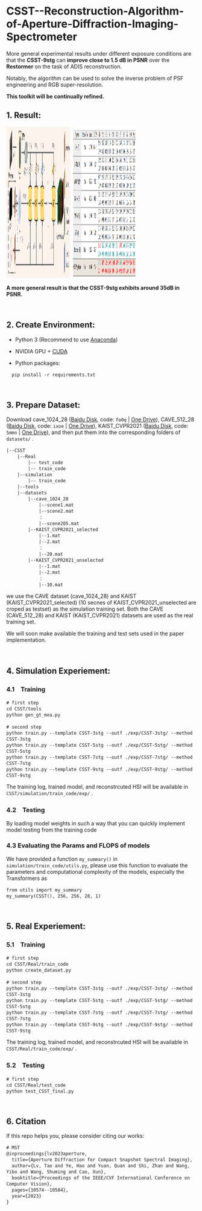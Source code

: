 # CSST--Reconstruction-Algorithm-of-Aperture-Diffraction-Imaging-Spectrometer

More general experimental results under different exposure conditions are that the **CSST-9stg** can **improve close to 1.5 dB in PSNR** over the **Restormer** on the task of ADIS reconstruction.

Notably, the algorithm can be used to solve the inverse problem of PSF engineering and RGB super-resolution.

**This toolkit will be continually refined.**


## 1. Result:
<img src="./figure/final-fig4s.png"  height=400 width=170>

<img src="./figure/table.png"  height=400 width=170>

**A more general result is that the CSST-9stg exhibits around 35dB in PSNR.**

&nbsp;



## 2. Create Environment:

- Python 3 (Recommend to use [Anaconda](https://www.anaconda.com/download/#linux))

- NVIDIA GPU + [CUDA](https://developer.nvidia.com/cuda-downloads)

- Python packages:

```shell
  pip install -r requirements.txt
```


&nbsp;


## 3. Prepare Dataset:
Download cave_1024_28 ([Baidu Disk](https://pan.baidu.com/s/1X_uXxgyO-mslnCTn4ioyNQ), code: `fo0q` | [One Drive](https://bupteducn-my.sharepoint.com/:f:/g/personal/mengziyi_bupt_edu_cn/EmNAsycFKNNNgHfV9Kib4osB7OD4OSu-Gu6Qnyy5PweG0A?e=5NrM6S)), CAVE_512_28 ([Baidu Disk](https://pan.baidu.com/s/1ue26weBAbn61a7hyT9CDkg), code: `ixoe` | [One Drive](https://mailstsinghuaeducn-my.sharepoint.com/:f:/g/personal/lin-j21_mails_tsinghua_edu_cn/EjhS1U_F7I1PjjjtjKNtUF8BJdsqZ6BSMag_grUfzsTABA?e=sOpwm4)), KAIST_CVPR2021 ([Baidu Disk](https://pan.baidu.com/s/1LfPqGe0R_tuQjCXC_fALZA), code: `5mmn` | [One Drive](https://mailstsinghuaeducn-my.sharepoint.com/:f:/g/personal/lin-j21_mails_tsinghua_edu_cn/EkA4B4GU8AdDu0ZkKXdewPwBd64adYGsMPB8PNCuYnpGlA?e=VFb3xP)), and then put them into the corresponding folders of `datasets/` .

```shell
|--CSST
    |--Real
    	|-- test_code
    	|-- train_code
    |--simulation
    	|-- train_code
    |--tools
    |--datasets
        |--cave_1024_28
            |--scene1.mat
            |--scene2.mat
            ：  
            |--scene205.mat
        |--KAIST_CVPR2021_selected 
            |--1.mat
            |--2.mat
            ： 
            |--20.mat
        |--KAIST_CVPR2021_unselected 
            |--1.mat
            |--2.mat
            ： 
            |--10.mat

```

we use the CAVE dataset (cave_1024_28) and KAIST (KAIST_CVPR2021_selected) (10 secnes of KAIST_CVPR2021_unselected are croped as testset) as the simulation training set. Both the CAVE (CAVE_512_28) and KAIST (KAIST_CVPR2021) datasets are used as the real training set. 

We will soon make available the training and test sets used in the paper implementation.


&nbsp;


## 4. Simulation Experiement:

### 4.1　Training

```shell
# first step
cd CSST/tools
python gen_gt_mea.py

# second step
python train.py --template CSST-3stg --outf ./exp/CSST-3stg/ --method CSST-3stg
python train.py --template CSST-5stg --outf ./exp/CSST-5stg/ --method CSST-5stg
python train.py --template CSST-7stg --outf ./exp/CSST-7stg/ --method CSST-7stg
python train.py --template CSST-9stg --outf ./exp/CSST-9stg/ --method CSST-9stg 
```

The training log, trained model, and reconstrcuted HSI will be available in `CSST/simulation/train_code/exp/` . 


### 4.2　Testing
By loading model weights in such a way that you can quickly implement model testing from the training code




### 4.3 Evaluating the Params and FLOPS of models

  We have provided a function `my_summary()` in `simulation/train_code/utils.py`, please use this function to evaluate the parameters and computational complexity of the models, especially the Transformers as 

```shell
from utils import my_summary
my_summary(CSST(), 256, 256, 28, 1)
```


&nbsp;


## 5. Real Experiement:

### 5.1　Training

```shell
# first step
cd CSST/Real/train_code
python create_dataset.py

# second step
python train.py --template CSST-3stg --outf ./exp/CSST-3stg/ --method CSST-3stg
python train.py --template CSST-5stg --outf ./exp/CSST-5stg/ --method CSST-5stg
python train.py --template CSST-7stg --outf ./exp/CSST-7stg/ --method CSST-7stg
python train.py --template CSST-9stg --outf ./exp/CSST-9stg/ --method CSST-9stg 
```

The training log, trained model, and reconstrcuted HSI will be available in `CSST/Real/train_code/exp/` . 


### 5.2　Testing

```shell
# first step
cd CSST/Real/test_code
python test_CSST_final.py
```

&nbsp;


## 6. Citation
If this repo helps you, please consider citing our works:


```shell
# MST
@inproceedings{lv2023aperture,
  title={Aperture Diffraction for Compact Snapshot Spectral Imaging},
  author={Lv, Tao and Ye, Hao and Yuan, Quan and Shi, Zhan and Wang, Yibo and Wang, Shuming and Cao, Xun},
  booktitle={Proceedings of the IEEE/CVF International Conference on Computer Vision},
  pages={10574--10584},
  year={2023}
}
```









